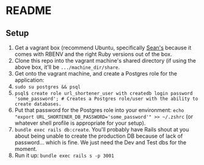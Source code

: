 # README

## Setup

1. Get a vagrant box (recommend Ubuntu, specifically [Sean's](https://github.com/flyinggrizzly/vagrant) because it comes with RBENV and the right Ruby versions out of the box.
2. Clone this repo into the vagrant machine's shared directory (if using the above box, it'll be `.../machine_dir/share`.
3. Get onto the vagrant machine, and create a Postgres role for the application:
  1. `sudo su postgres && psql`
  2. `psql$ create role url_shortener_user with createdb login password 'some_password'; # Creates a Postgres role/user with the ability to create databases.`
4. Put that password for the Postgres role into your environment: `echo "export URL_SHORTENER_DB_PASSWORD='some_password'" >> ~/.zshrc` (or whatever shell profile is appropriate for your setup).
5. `bundle exec rails db:create`. You'll probably have Rails shout at you about being unable to create the production DB because of lack of password... which is fine. We just need the Dev and Test dbs for the moment.
6. Run it up: `bundle exec rails s -p 3001`
